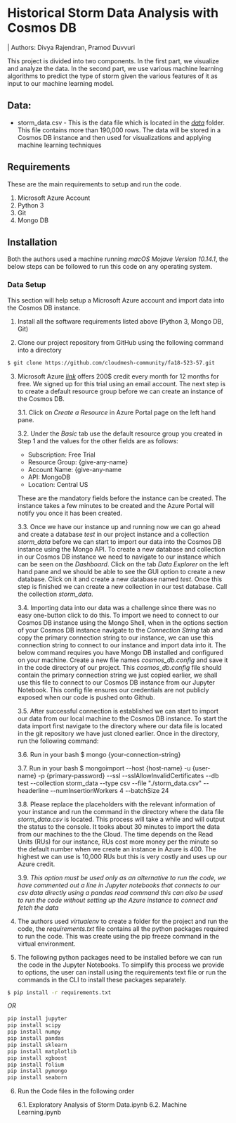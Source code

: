
# Historical Storm Data Analysis with Cosmos DB

| Authors: Divya Rajendran, Pramod Duvvuri

This project is divided into two components. In the first part, we visualize and analyze the data. In the second part, we use various machine learning algorithms to predict the type of storm given the various features of it as input to our machine learning model.

## Data:

* storm_data.csv - This is the data file which is located in the [*data*](https://github.com/cloudmesh-community/fa18-523-57/tree/master/project-code/data) folder. This file contains more than 190,000 rows. The data will be stored in a Cosmos DB instance and then used for visualizations and applying machine learning techniques

## Requirements

These are the main requirements to setup and run the code.
  1. Microsoft Azure Account
  2. Python 3
  3. Git
  4. Mongo DB

## Installation

Both the authors used a machine running *macOS Mojave Version 10.14.1*, the below steps can be followed to run this code on any operating system.

### Data Setup

This section will help setup a Microsoft Azure account and import data into the Cosmos DB instance.

1. Install all the software requirements listed above (Python 3, Mongo DB, Git)

2. Clone our project repository from GitHub using the following command into a directory

```bash
$ git clone https://github.com/cloudmesh-community/fa18-523-57.git
```

3. Microsoft Azure [*link*](https://portal.azure.com/) offers 200$ credit every month for 12 months for free. We signed up for this trial using an email account. The next step is to create a default resource group before we can create an instance of the Cosmos DB.

   3.1. Click on *Create a Resource* in Azure Portal page on the left hand pane.

   3.2. Under the *Basic* tab use the default resource group you created in Step 1 and     the values for the other fields are as follows:
    *  Subscription: Free Trial
    *  Resource Group: {give-any-name}
    *  Account Name: {give-any-name
    *  API: MongoDB
    *  Location: Central US

    These are the mandatory fields before the instance can be created. The instance takes a few minutes to be created and the Azure Portal will notify you once it has been created.

   3.3. Once we have our instance up and running now we can go ahead and create a    database *test* in our project instance and a collection *storm_data* before we can start to import our data into the Cosmos DB instance using the Mongo API. To create a new database and collection in our Cosmos DB instance we need to navigate to our instance which can be seen on the *Dashboard*. Click on the tab *Data Explorer* on the left hand pane and we should be able to see the GUI option to create a new database. Click on it and create a new database named *test*. Once this step is finished we can create a new collection in our test database. Call the collection *storm_data*.

   3.4. Importing data into our data was a challenge since there was no easy one-button click to do this. To import we need to connect to our Cosmos DB instance using the Mongo Shell, when in the options section of your Cosmos DB instance navigate to the *Connection String* tab and copy the primary connection string to our instance, we can use this connection string to connect to our instance and import data into it. The below command requires you have Mongo DB installed and configured on your machine. Create a new file names *cosmos_db.config* and save it in the code directory of our project. This *cosmos_db.config* file should contain the primary connection string we just copied earlier, we shall use this file to connect to our Cosmos DB instance from our Jupyter Notebook. This config file ensures our credentials are not publicly exposed when our code is pushed onto Github.

    3.5. After successful connection is established we can start to import our data from our local machine to the Cosmos DB instance. To start the data import first navigate to the directory where our data file is located in the git repository we have just cloned earlier. Once in the directory, run the following command:

   3.6. Run in your bash $ mongo {your-connection-string}
   
   3.7. Run in your bash $ mongoimport --host {host-name} -u {user-name} -p {primary-password} --ssl --sslAllowInvalidCertificates --db test --collection storm_data --type csv --file "./storm_data.csv" --headerline --numInsertionWorkers 4 --batchSize 24  

    3.8. Please replace the placeholders with the relevant information of your instance and run the command in the directory where the data file *storm_data.csv* is located. This process will take a while and will output the status to the console. It tooks about 30 minutes to import the data from our machines to the the Cloud. The time depends on the Read Units (RUs) for our instance, RUs cost more money per the minute so the default number when we create an instance in Azure is 400. The highest we can use is 10,000 RUs but this is very costly and uses up our Azure credit.

   3.9. *This option must be used only as an alternative to run the code, we have commented out a line in Jupyter notebooks that connects to our csv data directly using a pandas read command this can also be used to run the code without setting up the Azure instance to connect and fetch the data*

4. The authors used *virtualenv* to create a folder for the project and run the code, the *requirements.txt* file contains all the python packages required to run the code. This was create using the pip freeze command in the virtual environment.

5. The following python packages need to be installed before we can run the code in the Jupyter Notebooks. To simplify this process we provide to options, the user can install using the requirements text file or run the commands in the CLI to install these packages separately.

```bash
$ pip install -r requirements.txt
```
*OR*

```python
pip install jupyter
pip install scipy
pip install numpy
pip install pandas
pip install sklearn
pip install matplotlib
pip install xgboost
pip install folium
pip install pymongo
pip install seaborn
```
6. Run the Code files in the following order

   6.1. Exploratory Analysis of Storm Data.ipynb
   6.2. Machine Learning.ipynb
